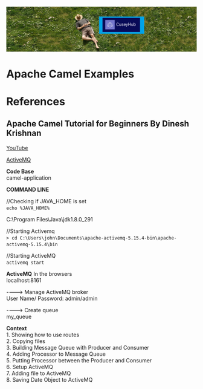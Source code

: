 ![CuseyHub](https://github.com/cusey/ImageForWiki/blob/master/Logos/CuseyHub_Banner_Small.jpg)

# Apache Camel Examples


# References


## Apache Camel Tutorial for Beginners By Dinesh Krishnan   
[YouTube](https://www.youtube.com/watch?v=IKMW-Aq_Urg&list=PLK0V_H0fCvPilK2_-WMwahm7HYB0XgJx7&index=2)

[ActiveMQ](https://activemq.apache.org/activemq-5015004-release)       

**Code Base**  
camel-application

**COMMAND LINE**  

//Checking if JAVA_HOME is set    
`echo %JAVA_HOME%`    

C:\Program Files\Java\jdk1.8.0_291

//Starting Activemq   
`> cd C:\Users\john\Documents\apache-activemq-5.15.4-bin\apache-activemq-5.15.4\bin`

//Starting ActiveMQ  
`activemq start`


**ActiveMQ**
In the browsers    
localhost:8161

----> Manage ActiveMQ broker     
User Name/ Password: admin/admin    


----> Create queue       
my_queue         

**Context**  
        1. Showing  how to use routes   
        2. Copying files     
        3. Building Message Queue with Producer and Consumer    
        4. Adding Processor to Message Queue    
        5. Putting Processor between the Producer and Consumer     
        6. Setup ActiveMQ     
        7. Adding file to ActiveMQ     
        8. Saving Date Object to ActiveMQ       



